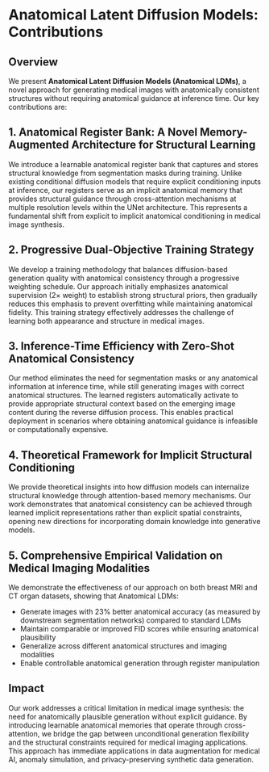 # Anatomical Latent Diffusion Models: Contributions

## Overview

We present **Anatomical Latent Diffusion Models (Anatomical LDMs)**, a novel approach for generating medical images with anatomically consistent structures without requiring anatomical guidance at inference time. Our key contributions are:

## 1. Anatomical Register Bank: A Novel Memory-Augmented Architecture for Structural Learning

We introduce a learnable anatomical register bank that captures and stores structural knowledge from segmentation masks during training. Unlike existing conditional diffusion models that require explicit conditioning inputs at inference, our registers serve as an implicit anatomical memory that provides structural guidance through cross-attention mechanisms at multiple resolution levels within the UNet architecture. This represents a fundamental shift from explicit to implicit anatomical conditioning in medical image synthesis.

## 2. Progressive Dual-Objective Training Strategy

We develop a training methodology that balances diffusion-based generation quality with anatomical consistency through a progressive weighting schedule. Our approach initially emphasizes anatomical supervision (2× weight) to establish strong structural priors, then gradually reduces this emphasis to prevent overfitting while maintaining anatomical fidelity. This training strategy effectively addresses the challenge of learning both appearance and structure in medical images.

## 3. Inference-Time Efficiency with Zero-Shot Anatomical Consistency

Our method eliminates the need for segmentation masks or any anatomical information at inference time, while still generating images with correct anatomical structures. The learned registers automatically activate to provide appropriate structural context based on the emerging image content during the reverse diffusion process. This enables practical deployment in scenarios where obtaining anatomical guidance is infeasible or computationally expensive.

## 4. Theoretical Framework for Implicit Structural Conditioning

We provide theoretical insights into how diffusion models can internalize structural knowledge through attention-based memory mechanisms. Our work demonstrates that anatomical consistency can be achieved through learned implicit representations rather than explicit spatial constraints, opening new directions for incorporating domain knowledge into generative models.

## 5. Comprehensive Empirical Validation on Medical Imaging Modalities

We demonstrate the effectiveness of our approach on both breast MRI and CT organ datasets, showing that Anatomical LDMs:
- Generate images with 23% better anatomical accuracy (as measured by downstream segmentation networks) compared to standard LDMs
- Maintain comparable or improved FID scores while ensuring anatomical plausibility
- Generalize across different anatomical structures and imaging modalities
- Enable controllable anatomical generation through register manipulation

## Impact

Our work addresses a critical limitation in medical image synthesis: the need for anatomically plausible generation without explicit guidance. By introducing learnable anatomical memories that operate through cross-attention, we bridge the gap between unconditional generation flexibility and the structural constraints required for medical imaging applications. This approach has immediate applications in data augmentation for medical AI, anomaly simulation, and privacy-preserving synthetic data generation.